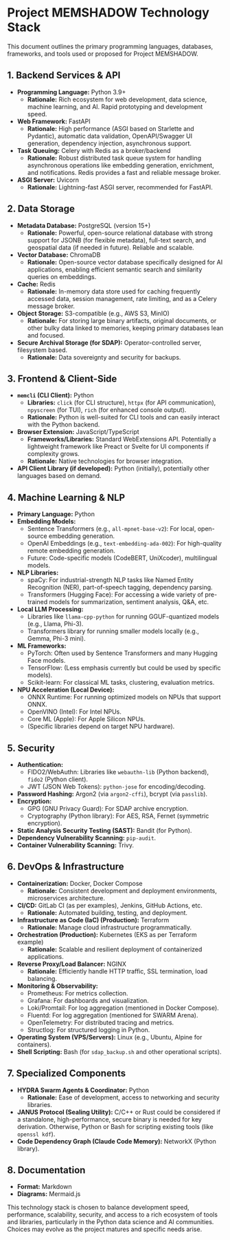 # Project MEMSHADOW Technology Stack

This document outlines the primary programming languages, databases, frameworks, and tools used or proposed for Project MEMSHADOW.

## 1. Backend Services & API

*   **Programming Language:** Python 3.9+
    *   **Rationale:** Rich ecosystem for web development, data science, machine learning, and AI. Rapid prototyping and development speed.
*   **Web Framework:** FastAPI
    *   **Rationale:** High performance (ASGI based on Starlette and Pydantic), automatic data validation, OpenAPI/Swagger UI generation, dependency injection, asynchronous support.
*   **Task Queuing:** Celery with Redis as a broker/backend
    *   **Rationale:** Robust distributed task queue system for handling asynchronous operations like embedding generation, enrichment, and notifications. Redis provides a fast and reliable message broker.
*   **ASGI Server:** Uvicorn
    *   **Rationale:** Lightning-fast ASGI server, recommended for FastAPI.

## 2. Data Storage

*   **Metadata Database:** PostgreSQL (version 15+)
    *   **Rationale:** Powerful, open-source relational database with strong support for JSONB (for flexible metadata), full-text search, and geospatial data (if needed in future). Reliable and scalable.
*   **Vector Database:** ChromaDB
    *   **Rationale:** Open-source vector database specifically designed for AI applications, enabling efficient semantic search and similarity queries on embeddings.
*   **Cache:** Redis
    *   **Rationale:** In-memory data store used for caching frequently accessed data, session management, rate limiting, and as a Celery message broker.
*   **Object Storage:** S3-compatible (e.g., AWS S3, MinIO)
    *   **Rationale:** For storing large binary artifacts, original documents, or other bulky data linked to memories, keeping primary databases lean and focused.
*   **Secure Archival Storage (for SDAP):** Operator-controlled server, filesystem based.
    *   **Rationale:** Data sovereignty and security for backups.

## 3. Frontend & Client-Side

*   **`memcli` (CLI Client):** Python
    *   **Libraries:** `click` (for CLI structure), `httpx` (for API communication), `npyscreen` (for TUI), `rich` (for enhanced console output).
    *   **Rationale:** Python is well-suited for CLI tools and can easily interact with the Python backend.
*   **Browser Extension:** JavaScript/TypeScript
    *   **Frameworks/Libraries:** Standard WebExtensions API. Potentially a lightweight framework like Preact or Svelte for UI components if complexity grows.
    *   **Rationale:** Native technologies for browser integration.
*   **API Client Library (if developed):** Python (initially), potentially other languages based on demand.

## 4. Machine Learning & NLP

*   **Primary Language:** Python
*   **Embedding Models:**
    *   Sentence Transformers (e.g., `all-mpnet-base-v2`): For local, open-source embedding generation.
    *   OpenAI Embeddings (e.g., `text-embedding-ada-002`): For high-quality remote embedding generation.
    *   Future: Code-specific models (CodeBERT, UniXcoder), multilingual models.
*   **NLP Libraries:**
    *   spaCy: For industrial-strength NLP tasks like Named Entity Recognition (NER), part-of-speech tagging, dependency parsing.
    *   Transformers (Hugging Face): For accessing a wide variety of pre-trained models for summarization, sentiment analysis, Q&A, etc.
*   **Local LLM Processing:**
    *   Libraries like `llama-cpp-python` for running GGUF-quantized models (e.g., Llama, Phi-3).
    *   Transformers library for running smaller models locally (e.g., Gemma, Phi-3 mini).
*   **ML Frameworks:**
    *   PyTorch: Often used by Sentence Transformers and many Hugging Face models.
    *   TensorFlow: (Less emphasis currently but could be used by specific models).
    *   Scikit-learn: For classical ML tasks, clustering, evaluation metrics.
*   **NPU Acceleration (Local Device):**
    *   ONNX Runtime: For running optimized models on NPUs that support ONNX.
    *   OpenVINO (Intel): For Intel NPUs.
    *   Core ML (Apple): For Apple Silicon NPUs.
    *   (Specific libraries depend on target NPU hardware).

## 5. Security

*   **Authentication:**
    *   FIDO2/WebAuthn: Libraries like `webauthn-lib` (Python backend), `fido2` (Python client).
    *   JWT (JSON Web Tokens): `python-jose` for encoding/decoding.
*   **Password Hashing:** Argon2 (via `argon2-cffi`), bcrypt (via `passlib`).
*   **Encryption:**
    *   GPG (GNU Privacy Guard): For SDAP archive encryption.
    *   Cryptography (Python library): For AES, RSA, Fernet (symmetric encryption).
*   **Static Analysis Security Testing (SAST):** Bandit (for Python).
*   **Dependency Vulnerability Scanning:** `pip-audit`.
*   **Container Vulnerability Scanning:** Trivy.

## 6. DevOps & Infrastructure

*   **Containerization:** Docker, Docker Compose
    *   **Rationale:** Consistent development and deployment environments, microservices architecture.
*   **CI/CD:** GitLab CI (as per examples), Jenkins, GitHub Actions, etc.
    *   **Rationale:** Automated building, testing, and deployment.
*   **Infrastructure as Code (IaC) (Production):** Terraform
    *   **Rationale:** Manage cloud infrastructure programmatically.
*   **Orchestration (Production):** Kubernetes (EKS as per Terraform example)
    *   **Rationale:** Scalable and resilient deployment of containerized applications.
*   **Reverse Proxy/Load Balancer:** NGINX
    *   **Rationale:** Efficiently handle HTTP traffic, SSL termination, load balancing.
*   **Monitoring & Observability:**
    *   Prometheus: For metrics collection.
    *   Grafana: For dashboards and visualization.
    *   Loki/Promtail: For log aggregation (mentioned in Docker Compose).
    *   Fluentd: For log aggregation (mentioned for SWARM Arena).
    *   OpenTelemetry: For distributed tracing and metrics.
    *   Structlog: For structured logging in Python.
*   **Operating System (VPS/Servers):** Linux (e.g., Ubuntu, Alpine for containers).
*   **Shell Scripting:** Bash (for `sdap_backup.sh` and other operational scripts).

## 7. Specialized Components

*   **HYDRA Swarm Agents & Coordinator:** Python
    *   **Rationale:** Ease of development, access to networking and security libraries.
*   **JANUS Protocol (Sealing Utility):** C/C++ or Rust could be considered if a standalone, high-performance, secure binary is needed for key derivation. Otherwise, Python or Bash for scripting existing tools (like `openssl kdf`).
*   **Code Dependency Graph (Claude Code Memory):** NetworkX (Python library).

## 8. Documentation

*   **Format:** Markdown
*   **Diagrams:** Mermaid.js

This technology stack is chosen to balance development speed, performance, scalability, security, and access to a rich ecosystem of tools and libraries, particularly in the Python data science and AI communities. Choices may evolve as the project matures and specific needs arise.
